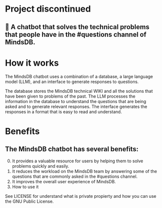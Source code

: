 # Project discontinued

## 🚀 A chatbot that solves the technical problems that people have in the #questions channel of MindsDB.

# How it works

The MindsDB chatbot uses a combination of a database, a large language model (LLM), and an interface to generate responses to questions.

The database stores the MindsDB technical WIKI and all the solutions that have been given to problems of the past. The LLM processes the information in the database to understand the questions that are being asked and to generate relevant responses. The interface generates the responses in a format that is easy to read and understand.

# Benefits

## The MindsDB chatbot has several benefits:

0. It provides a valuable resource for users by helping them to solve problems quickly and easily.
1. It reduces the workload on the MindsDB team by answering some of the questions that are commonly asked in the #questions channel.
2. It improves the overall user experience of MindsDB.
3. How to use it


See LICENSE for understand what is private propierty and how you can use the GNU Public License.
